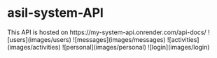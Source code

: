 # asil-system-API
</b>
This API is hosted on https://my-system-api.onrender.com/api-docs/
</b>
</b></b>![users](images/users)
</b></b>![messages](images/messages)
</b></b>![activities](images/activities)
</b></b>![personal](images/personal)
</b></b>![login](images/login)